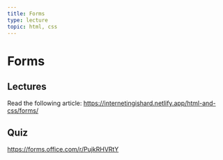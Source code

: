 ```yaml
---
title: Forms
type: lecture
topic: html, css
---
```


# Forms

## Lectures

Read the following article:
https://internetingishard.netlify.app/html-and-css/forms/

## Quiz

https://forms.office.com/r/PujkRHVRtY
